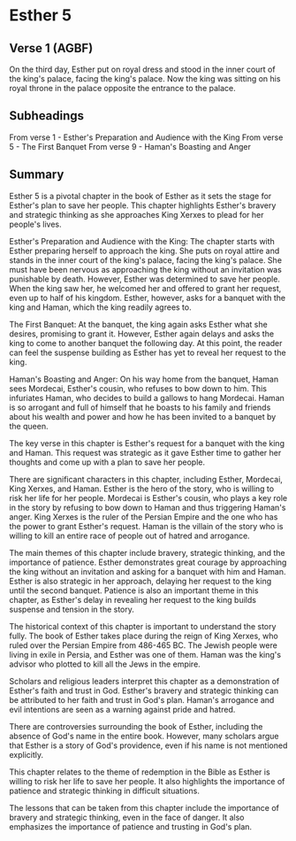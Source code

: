 # Esther 5

## Verse 1 (AGBF)

On the third day, Esther put on royal dress and stood in the inner court of the king's palace, facing the king's palace. Now the king was sitting on his royal throne in the palace opposite the entrance to the palace.

## Subheadings

From verse 1 - Esther's Preparation and Audience with the King
From verse 5 - The First Banquet
From verse 9 - Haman's Boasting and Anger

## Summary

Esther 5 is a pivotal chapter in the book of Esther as it sets the stage for Esther's plan to save her people. This chapter highlights Esther's bravery and strategic thinking as she approaches King Xerxes to plead for her people's lives. 

Esther's Preparation and Audience with the King:
The chapter starts with Esther preparing herself to approach the king. She puts on royal attire and stands in the inner court of the king's palace, facing the king's palace. She must have been nervous as approaching the king without an invitation was punishable by death. However, Esther was determined to save her people. When the king saw her, he welcomed her and offered to grant her request, even up to half of his kingdom. Esther, however, asks for a banquet with the king and Haman, which the king readily agrees to.

The First Banquet:
At the banquet, the king again asks Esther what she desires, promising to grant it. However, Esther again delays and asks the king to come to another banquet the following day. At this point, the reader can feel the suspense building as Esther has yet to reveal her request to the king.

Haman's Boasting and Anger:
On his way home from the banquet, Haman sees Mordecai, Esther's cousin, who refuses to bow down to him. This infuriates Haman, who decides to build a gallows to hang Mordecai. Haman is so arrogant and full of himself that he boasts to his family and friends about his wealth and power and how he has been invited to a banquet by the queen. 

The key verse in this chapter is Esther's request for a banquet with the king and Haman. This request was strategic as it gave Esther time to gather her thoughts and come up with a plan to save her people. 

There are significant characters in this chapter, including Esther, Mordecai, King Xerxes, and Haman. Esther is the hero of the story, who is willing to risk her life for her people. Mordecai is Esther's cousin, who plays a key role in the story by refusing to bow down to Haman and thus triggering Haman's anger. King Xerxes is the ruler of the Persian Empire and the one who has the power to grant Esther's request. Haman is the villain of the story who is willing to kill an entire race of people out of hatred and arrogance.

The main themes of this chapter include bravery, strategic thinking, and the importance of patience. Esther demonstrates great courage by approaching the king without an invitation and asking for a banquet with him and Haman. Esther is also strategic in her approach, delaying her request to the king until the second banquet. Patience is also an important theme in this chapter, as Esther's delay in revealing her request to the king builds suspense and tension in the story.

The historical context of this chapter is important to understand the story fully. The book of Esther takes place during the reign of King Xerxes, who ruled over the Persian Empire from 486-465 BC. The Jewish people were living in exile in Persia, and Esther was one of them. Haman was the king's advisor who plotted to kill all the Jews in the empire.

Scholars and religious leaders interpret this chapter as a demonstration of Esther's faith and trust in God. Esther's bravery and strategic thinking can be attributed to her faith and trust in God's plan. Haman's arrogance and evil intentions are seen as a warning against pride and hatred.

There are controversies surrounding the book of Esther, including the absence of God's name in the entire book. However, many scholars argue that Esther is a story of God's providence, even if his name is not mentioned explicitly.

This chapter relates to the theme of redemption in the Bible as Esther is willing to risk her life to save her people. It also highlights the importance of patience and strategic thinking in difficult situations.

The lessons that can be taken from this chapter include the importance of bravery and strategic thinking, even in the face of danger. It also emphasizes the importance of patience and trusting in God's plan.